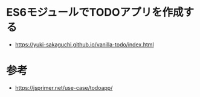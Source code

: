 # ES6モジュールでTODOアプリを作成する
* https://yuki-sakaguchi.github.io/vanilla-todo/index.html

# 参考
* https://jsprimer.net/use-case/todoapp/